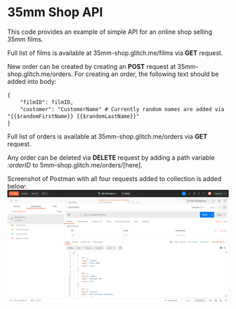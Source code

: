 # 35mm Shop API

This code provides an example of simple API for an online shop selling 35mm films.

Full list of films is available at 35mm-shop.glitch.me/films via **GET** request.

New order can be created by creating an **POST** request at 35mm-shop.glitch.me/orders. For creating an order, the following text should be added into body:

    {
        "filmID": filmID,
        "customer": "CustomerName" # Currently random names are added via "{{$randomFirstName}} {{$randomLastName}}"
    }

Full list of orders is available at 35mm-shop.glitch.me/orders via **GET** request.

Any order can be deleted via **DELETE** request by adding a path variable *:orderID* to 5mm-shop.glitch.me/orders/[here].

Screenshot of Postman with all four requests added to collection is added below:
![Postman screenshot](https://github.com/fedinb/35mm-Shop-API/blob/main/Postman_Screenshot.png)

